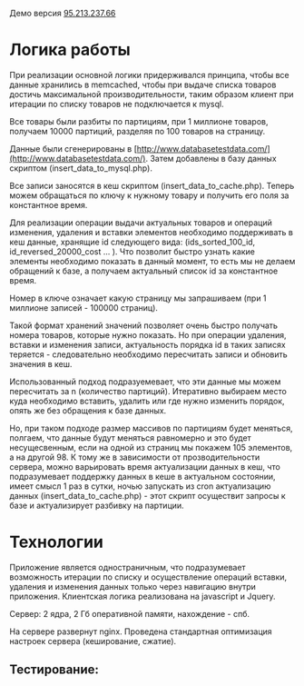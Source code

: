 Демо версия [95.213.237.66](http://95.213.237.66/)

# Логика работы

При реализации основной логики придерживался принципа, чтобы все данные хранились в memcached, чтобы при выдаче списка товаров достичь максимальной производительности, таким образом клиент при итерации по списку товаров не подключается к mysql.

Все товары были разбиты по партициям, при 1 миллионе товаров, получаем 10000 партиций, разделяя по 100 товаров на страницу.

Данные были сгенерированы в [http://www.databasetestdata.com/](http://www.databasetestdata.com/). Затем добавлены в базу данных скриптом (insert_data_to_mysql.php).

Все записи заносятся в кеш скриптом (insert_data_to_cache.php). Теперь можем обращаться по ключу к нужному товару и получить его поля за константное время.

Для реализации операции выдачи актуальных товаров и операций изменения, удаления и вставки элементов необходимо поддерживать в кеш данные, хранящие id следующего вида: (ids_sorted_100_id, id_reversed_20000_cost ... ). Что позволит быстро узнать какие элементы необходимо показать в данный момент, то есть мы не делаем обращений к базе, а получаем актуальный список id за константное время.

Номер в ключе означает какую страницу мы запрашиваем (при 1 миллионе записей - 100000 страниц).

Такой формат хранений значений позволяет очень быстро получать номера товаров, которые нужно показать. Но при операции удаления, вставки и изменения записи, актуальность порядка id в таких записях теряется - следовательно необходимо пересчитать записи и обновить значения в кеш.

Использованный подход подразуемевает, что эти данные мы можем пересчитать за n (количество партиций). Итеративно выбираем место куда необходимо вставить, удалить или где нужно изменить порядок, опять же без обращения к базе данных. 

Но, при таком подходе размер массивов по партициям будет меняться, полгаем, что данные будут меняться равномерно и это будет несущесвенным, если на одной из страниц мы покажем 105 элементов, а на другой 98. К тому же в зависимости от прозводительности сервера, можно варьировать время актуализации данных в кеш, что подразумевает поддержку данных в кеше в актуальном состоянии, имеет смысл 1 раз в сутки, ночью запускать из cron актуализацию данных (insert_data_to_cache.php) - этот скрипт осуществит запросы к базе и актуализирует разбивку на партиции. 

# Технологии
Приложение является одностраничным, что подразумевает возможность итерации по списку и осуществление операций вставки, удаления и изменения данных только через навигацию внутри приложения. Клиентская логика реализована на javascript и Jquery.

Сервер: 2 ядра, 2 Гб оперативной памяти, нахождение - спб.

На сервере развернут nginx. Проведена стандартная оптимизация настроек сервера (кеширование, сжатие).

## Тестирование:

